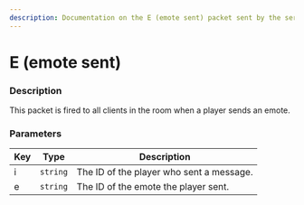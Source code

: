 ```yaml
---
description: Documentation on the E (emote sent) packet sent by the server to the client.
---
```


# E (emote sent)

### Description

This packet is fired to all clients in the room when a player sends an emote.

### Parameters

| Key | Type     | Description                              |
| --- | -------- | ---------------------------------------- |
| i   | `string` | The ID of the player who sent a message. |
| e   | `string` | The ID of the emote the player sent.     |

